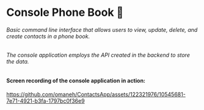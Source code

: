 # Console Phone Book 📲

###### Basic command line interface that allows users to view, update, delete, and create contacts in a phone book.

###### The console application employs the API created in the backend to store the data. 

#### Screen recording of the console application in action: 

https://github.com/omaneh/ContactsApp/assets/122321976/10545681-7e71-4921-b3fa-1797bc0f36e9

